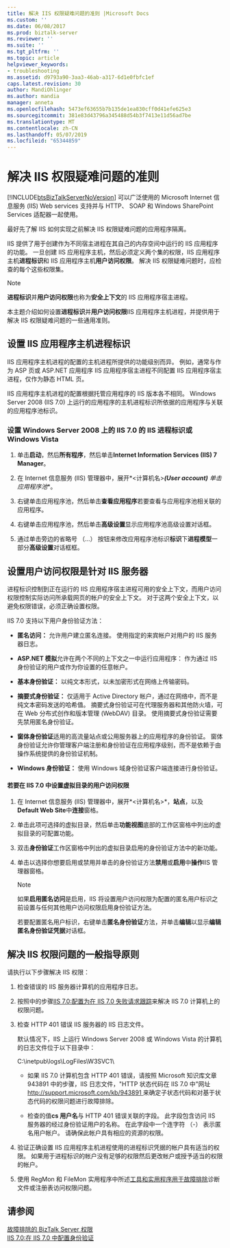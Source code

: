 ```yaml
---
title: 解决 IIS 权限疑难问题的准则 |Microsoft Docs
ms.custom: ''
ms.date: 06/08/2017
ms.prod: biztalk-server
ms.reviewer: ''
ms.suite: ''
ms.tgt_pltfrm: ''
ms.topic: article
helpviewer_keywords:
- troubleshooting
ms.assetid: d9793a90-3aa3-46ab-a317-6d1e0fbfc1ef
caps.latest.revision: 30
author: MandiOhlinger
ms.author: mandia
manager: anneta
ms.openlocfilehash: 5473ef63655b7b135de1ea830cff0d41efe625e3
ms.sourcegitcommit: 381e83d43796a345488d54b3f7413e11d56ad7be
ms.translationtype: MT
ms.contentlocale: zh-CN
ms.lasthandoff: 05/07/2019
ms.locfileid: "65344859"
---
```

# <a name="guidelines-for-resolving-iis-permissions-problems"></a>解决 IIS 权限疑难问题的准则
[!INCLUDE[btsBizTalkServerNoVersion](../includes/btsbiztalkservernoversion-md.md)] 可以广泛使用的 Microsoft Internet 信息服务 (IIS) Web services 支持并与 HTTP、 SOAP 和 Windows SharePoint Services 适配器一起使用。  
  
 最好先了解 IIS 如何实现之前解决 IIS 权限疑难问题的应用程序隔离。  
  
 IIS 提供了用于创建作为不同宿主进程在其自己的内存空间中运行的 IIS 应用程序的功能。 一旦创建 IIS 应用程序主机，然后必须定义两个集的权限，IIS 应用程序主机**进程标识**和 IIS 应用程序主机**用户访问权限**。 解决 IIS 权限疑难问题时，应检查的每个这些权限集。  
  
> [!NOTE]
>  **进程标识**并**用户访问权限**也称为**安全上下文**的 IIS 应用程序宿主进程。  
  
 本主题介绍如何设置**进程标识**并**用户访问权限**IIS 应用程序主机进程，并提供用于解决 IIS 权限疑难问题的一些通用准则。  
  
## <a name="setting-iis-application-host-process-identity"></a>设置 IIS 应用程序主机进程标识  
 IIS 应用程序主机进程的配置的主机进程所提供的功能级别而异。 例如，通常与作为 ASP 页或 ASP.NET 应用程序 IIS 应用程序宿主进程不同配置 IIS 应用程序宿主进程，仅作为静态 HTML 页。  
  
 IIS 应用程序主机进程的配置根据托管应用程序的 IIS 版本各不相同。 Windows Server 2008 (IIS 7.0) 上运行的应用程序的主机进程标识所依据的应用程序与关联的应用程序池标识。  
  
### <a name="setting-iis-process-identity-for-iis-70-on-windows-server-2008-or-windows-vista"></a>设置 Windows Server 2008 上的 IIS 7.0 的 IIS 进程标识或 Windows Vista  
  
1.  单击**启动**，然后**所有程序**，然后单击**Internet Information Services (IIS) 7 Manager**。  
  
2.  在 Internet 信息服务 (IIS) 管理器中，展开*\<计算机名\>***(User account)** 单击**应用程序池**。  
  
3.  右键单击应用程序池，然后单击**查看应用程序**若要查看与应用程序池相关联的应用程序。  
  
4.  右键单击应用程序池，然后单击**高级设置**显示应用程序池高级设置对话框。  
  
5.  通过单击旁边的省略号 （...） 按钮来修改应用程序池标识**标识**下**进程模型**一部分**高级设置**对话框框。  
  
## <a name="setting-user-access-rights-for-the-iis-server"></a>设置用户访问权限是针对 IIS 服务器  
 进程标识控制到正在运行的 IIS 应用程序宿主进程可用的安全上下文，而用户访问权限控制实际访问所承载网页的帐户的安全上下文。 对于这两个安全上下文，以避免权限错误，必须正确设置权限。  
  
 IIS 7.0 支持以下用户身份验证方法：  
  
-   **匿名访问：** 允许用户建立匿名连接。 使用指定的来宾帐户对用户的 IIS 服务器日志。  
  
-   **ASP.NET 模拟**允许在两个不同的上下文之一中运行应用程序： 作为通过 IIS 身份验证的用户或作为你设置的任意帐户。  
  
-   **基本身份验证：** 以纯文本形式，以未加密形式在网络上传输密码。  
  
-   **摘要式身份验证：** 仅适用于 Active Directory 帐户，通过在网络中，而不是纯文本密码发送的哈希值。 摘要式身份验证可在代理服务器和其他防火墙，可在 Web 分布式创作和版本管理 (WebDAV) 目录。 使用摘要式身份验证需要先禁用匿名身份验证。  
  
-   **窗体身份验证**适用的高流量站点或公用服务器上的应用程序的身份验证。 窗体身份验证允许你管理客户端注册和身份验证在应用程序级别，而不是依赖于由操作系统提供的身份验证机制。  
  
-   **Windows 身份验证：** 使用 Windows 域身份验证客户端连接进行身份验证。  
  
#### <a name="to-set-user-access-rights-for-a-virtual-directory-in-iis-70"></a>若要在 IIS 7.0 中设置虚拟目录的用户访问权限  
  
1.  在 Internet 信息服务 (IIS) 管理器中，展开*\<计算机名\>*，**站点**，以及**Default Web Site**中**连接**窗格。  
  
2.  单击此项可选择的虚拟目录，然后单击**功能视图**底部的工作区窗格中列出的虚拟目录的可配置功能。  
  
3.  双击**身份验证**工作区窗格中列出的虚拟目录启用的身份验证方法中的新功能。  
  
4.  单击以选择你想要启用或禁用并单击的身份验证方法**禁用**或**启用**中**操作**IIS 管理器窗格。  
  
    > [!NOTE]
    >  如果**启用匿名访问**是启用，IIS 将设置用户访问权限为配置的匿名用户标识之前设置与任何其他用户访问权限启用身份验证方法。  
    >   
    >  若要配置匿名用户标识，右键单击**匿名身份验证**方法，并单击**编辑**以显示**编辑匿名身份验证凭据**对话框。  
  
## <a name="general-guidelines-for-resolving-iis-permissions-problems"></a>解决 IIS 权限问题的一般指导原则  
 请执行以下步骤解决 IIS 权限：  
  
1.  检查错误的 IIS 服务器计算机的应用程序日志。  
  
2.  按照中的步骤[IIS 7.0:配置为在 IIS 7.0 失败请求跟踪](http://go.microsoft.com/fwlink/?LinkId=130600)来解决 IIS 7.0 计算机上的权限问题。  
  
3.  检查 HTTP 401 错误 IIS 服务器的 IIS 日志文件。  
  
     默认情况下，IIS 上运行 Windows Server 2008 或 Windows Vista 的计算机的日志文件位于以下目录中：  
  
     C:\inetpub\logs\LogFiles\W3SVC1\  
  
    -   如果 IIS 7.0 计算机包含 HTTP 401 错误，请按照 Microsoft 知识库文章 943891 中的步骤，IIS 日志文件，"HTTP 状态代码在 IIS 7.0 中"网址[ http://support.microsoft.com/kb/943891 ](http://support.microsoft.com/kb/943891)来确定子状态代码和对基于状态代码的权限问题进行故障排除。  
  
    -   检查的值**cs 用户名**与 HTTP 401 错误关联的字段。 此字段包含访问 IIS 服务器的经过身份验证用户的名称。 在此字段中一个连字符 （-） 表示匿名用户帐户。 请确保此帐户具有相应的资源的权限。  
  
4.  验证正确设置 IIS 应用程序主机进程使用的进程标识凭据的帐户具有适当的权限。 如果用于进程标识的帐户没有足够的权限然后更改帐户或授予适当的权限的帐户。  
  
5.  使用 RegMon 和 FileMon 实用程序中所述[工具和实用程序用于故障排除](../core/tools-and-utilities-to-use-for-troubleshooting.md)诊断文件或注册表访问权限问题。  
  
## <a name="see-also"></a>请参阅  
 [故障排除的 BizTalk Server 权限](../core/troubleshooting-biztalk-server-permissions.md)   
 [IIS 7.0:在 IIS 7.0 中配置身份验证](http://go.microsoft.com/fwlink/?LinkId=129909)
